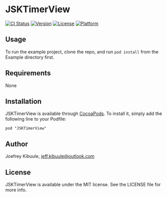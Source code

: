 # JSKTimerView

[![CI Status](http://img.shields.io/travis/jeffkibuule/JSKTimerView.svg?style=flat)](https://travis-ci.org/jeffkibuule/JSKTimerView)
[![Version](https://img.shields.io/cocoapods/v/JSKTimerView.svg?style=flat)](http://cocoadocs.org/docsets/JSKTimerView)
[![License](https://img.shields.io/cocoapods/l/JSKTimerView.svg?style=flat)](http://cocoadocs.org/docsets/JSKTimerView)
[![Platform](https://img.shields.io/cocoapods/p/JSKTimerView.svg?style=flat)](http://cocoadocs.org/docsets/JSKTimerView)

## Usage

To run the example project, clone the repo, and run `pod install` from the Example directory first.

## Requirements

None

## Installation

JSKTimerView is available through [CocoaPods](http://cocoapods.org). To install
it, simply add the following line to your Podfile:

    pod "JSKTimerView"

## Author

Joefrey Kibuule, jeff.kibuule@outlook.com

## License

JSKTimerView is available under the MIT license. See the LICENSE file for more info.

